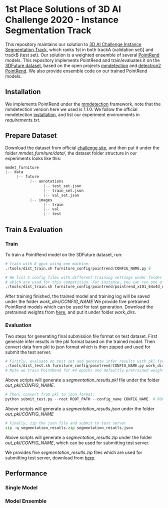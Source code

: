# 1st Place Solutions of 3D AI Challenge 2020 - Instance Segmentation Track

This repository maintains our solution to [3D AI Challenge Instance Segmentation Track](), which ranks 1st in both trackA (validation set)] and trackB (test set). 
Our solution is a weighted ensemble of several [PointRend]() models. This repository implements PointRend and train/evaluates it on the [3DFuture dataset](), 
based on the open projects [mmdetection]() and [detectron2 PointRend](). We also provide ensemble code on our trained PointRend models.

## Installation
We implements PointRend under the [mmdetection]() framework, note that the mmdetection version here we used is 1.1.0.
We follow the official mmdetection [installation](), and list our experiment environments in *requirements.txt*.

## Prepare Dataset
Download the dataset from official [challenge site](), and then put it under the folder *mmdet_furniture/data/*, 
the dataset folder structure in our experiments looks like this:
```python
mmdet_furniture
|-- data
     |-- future
           |-- annotations
                 |-- test_set.json 
                 |-- train_set.json  
                 |-- val_set.json
           |-- images
                 |-- train
                 |-- val
                 |-- test
```

## Train & Evaluation
### Train
To train a PointRend model on the 3DFuture dataset, run:
```python
# train with 8 gpus using one machine:
./tools/dist_train.sh furniture_config/pointrend/CONFIG_NAME.py 8 

# We list 5 config files with different training settings under folder furniture_config/pointrend/, 
# which are used for this competition. For instance, you can run one of the configs like this:
./tools/dist_train.sh furniture_config/pointrend/pointrend_x101_64x4d_dcn_fpn_fp16_p2p6.py 8 
```
After training finished, the trained model and training log will be saved under the folder *work_dirs/CONFIG_NAME*
We provide five pretrained PointRend models which can be used for test generation. Download the pretrained weights from [here](),
and put it under folder *work_dirs*.

### Evaluation
Two steps for generating final submission file format on test dataset.
First generate infer results in the pkl format based on the trained model.
Then convert data from pkl to json format which is then zipped and used for submit the test server. 

```python
# Firstly, evaluate on test set and generate infer results with pkl format:
./tools/dist_test.sh furniture_config/pointrend/CONFIG_NAME.py work_dirs/CONFIG_NAME/epoch44.pth 8 --out out_pkl/CONFIG_NAME/segmentation_resutls.pkl
# Note we train PointRend for 44 epochs and defaultly pretrained weights of the last epoch are used for infer.
```
Above scripts will generate a *segmentation_resutls.pkl* file under the folder *out_pkl/CONFIG_NAME*.

```python
# Then, convert from pkl to json format:
python submit_test.py --root ROOT_PATH --config_name CONFIG_NAME  # ROOT_PATH: absolute file path for project mmdet_furniture 
```
Above scripts will generate a *segmentation_resutls.json* under the folder *out_pkl/CONFIG_NAME*


```python
# Finally, zip the json file and submit to test server
zip -q segmentation_resutls.zip segmentation_resutls.json
```
Above scripts will generate a *segmentation_resutls.zip* under the folder *out_pkl/CONFIG_NAME*, which can be used for submitting test server.

We provides five *segmentation_resutls.zip* files which are used for submitting test server, download from [here]().

## Performance
### Single Model
### Model Ensemble
